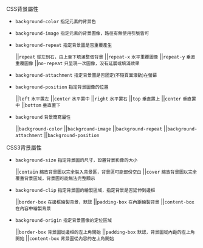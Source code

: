 CSS背景屬性
- `background-color` <small>指定元素的背景色</small>
- `background-image` <small>指定元素的背景圖像，路徑有無使用引號皆可</small>
- `background-repeat` <small>指定背景圖是否重覆產生</small>
	
	||`repeat` <small>從左到右，由上至下填滿整個背景</small>
	||`repeat-x` <small>水平重覆圖像</small>
	||`repeat-y` <small>垂直重覆圖像</small>
	||`no-repeat` <small>只呈現一次圖像，沒有延展或填滿效果</small>

- `background-attachment` <small>指定背景圖是否固定(不隨頁面滾動)在螢幕</small>
- `background-position` <small>指定背景圖像的位置</small>

	||`left` <small>水平置左</small>
	||`center` <small>水平置中</small>
	||`right` <small>水平置右</small>
	||`top` <small>垂直置上</small>
	||`center` <small>垂直置中</small>
	||`bottom` <small>垂直置下</small>

- `background` <small>背景簡寫屬性</small>

	||`background-color`
	||`background-image`
	||`background-repeat`
	||`background-attachment`
	||`background-position`

CSS3背景屬性
- `background-size` <small>指定背景圖的尺寸，設置背景影像的大小</small>

	||`contain` <small>縮放背景圖以完全裝入背景區，背景區可能部份空白</small>
	||`cover` <small>縮放背景圖以完全覆蓋背景區域，背景圖可能無法完整顯示</small>

- `background-clip` <small>指定背景圖的繪製區域，指定背景是否延伸到邊框</small>
	
	||`border-box` <small>在邊框繪製背景，默認</small>
	||`padding-box` <small>在內距繪製背景</small>
	||`content-box` <small>在內容中繪製背景</small>

- `background-origin` <small>指定背景圖像的定位區域</small>

	||`border-box` <small>背景圖從邊框的左上角開始</small>
	||`padding-box` <small>默認，背景圖從內距的左上角開始</small>
	||`content-box` <small>背景圖從內容的左上角開始</small>